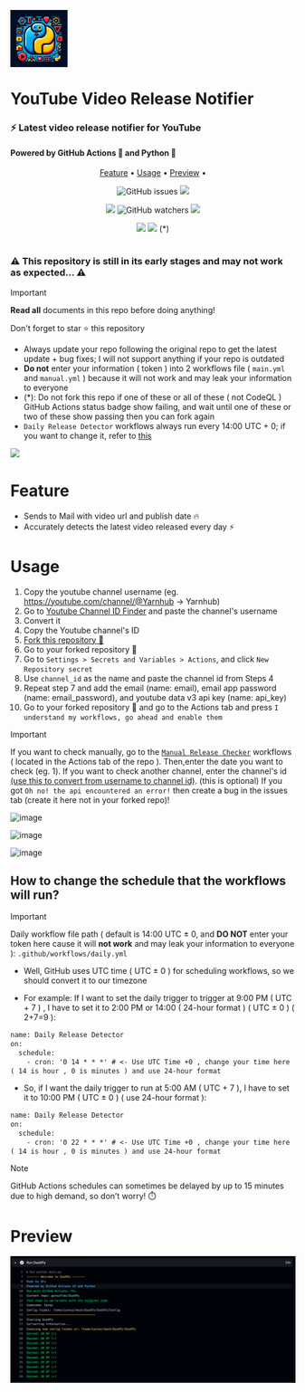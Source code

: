 <picture><img align="center" src="https://raw.githubusercontent.com/peme969/youtube-release-notifier/main/updater.webp" width="20%"/></picture>

# YouTube Video Release Notifier

### ⚡️ Latest video release notifier for YouTube

#### Powered by GitHub Actions 🐙 and Python 🐍

<p align="center">
  <a href="#feature">Feature</a>
  •
  <a href="#usage">Usage</a>     
  •
  <a href="#preview">Preview</a>
  •
</p>
<p align="center">
  <img alt="GitHub issues" src="https://img.shields.io/github/issues/peme969/youtube-release-notifier?style=flat">
  <img src="https://img.shields.io/github/forks/peme969/youtube-release-notifier?style=flat">
<p align="center">
  <img src="https://img.shields.io/github/stars/peme969/youtube-release-notifier?style=flat">
  <img alt="GitHub watchers" src="https://img.shields.io/github/watchers/peme969/youtube-release-notifier?style=flat">
  <img src="https://img.shields.io/github/contributors/peme969/youtube-release-notifier?style=flat">
</p>
<p align="center">
  <a href="https://github.com/peme969/youtube-release-notifier/actions/workflows/daily.yml"><img src="https://github.com/peme969/youtube-release-notifier/actions/workflows/main.yml/badge.svg"></a>
  <a href="https://github.com/peme969/youtube-release-notifier/actions/workflows/manual.yml"><img src="https://github.com/peme969/youtube-release-notifier/actions/workflows/manual.yml/badge.svg"></a> (*)
</p>

#

### ⚠️ This repository is still in its early stages and may not work as expected... ⚠️
> [!IMPORTANT]
> **Read all** documents in this repo before doing anything!
> 
> Don't forget to star ⭐ this repository
> - Always update your repo following the original repo to get the latest update + bug fixes; I will not support anything if your repo is outdated
> - **Do not** enter your information ( token ) into 2 workflows file ( `main.yml` and `manual.yml` ) because it will not work and may leak your information to everyone
> - (*): Do not fork this repo if one of these or all of these ( not CodeQL ) GitHub Actions status badge show failing, and wait until one of these or two of these show passing then you can fork again
> - `Daily Release Detector` workflows always run every 14:00 UTC + 0; if you want to change it, refer to [this](https://github.com/gorouflex/DuoXPy/blob/main/README.md#how-to-change-the-schedule-that-the-workflows-will-run)
> <img src="https://i.imgur.com/htGeFlY.jpg">
  
# Feature 

- Sends to Mail with video url and publish date 🔥
- Accurately detects the latest video released every day ⚡

# Usage 

  1. Copy the youtube channel username (eg. https://youtube.com/channel/@Yarnhub -> Yarnhub)
  2. Go to [Youtube Channel ID Finder](https://www.streamweasels.com/tools/youtube-channel-id-and-user-id-convertor/) and paste the channel's username
  3. Convert it
  4. Copy the Youtube channel's ID
  5. [Fork this repository 🍴](https://github.com/peme969/youtube-release-notifier/fork)
  6. Go to your forked repository 🍴
  7. Go to `Settings > Secrets and Variables > Actions`, and click `New Repository secret`
  8. Use `channel_id` as the name and paste the channel id from Steps 4
  9. Repeat step 7 and add the email (name: email), email app password (name: email_password),  and youtube data v3 api key (name: api_key)
  10. Go to your forked repository 🍴 and go to the Actions tab and press `I understand my workflows, go ahead and enable them`

> [!IMPORTANT]
> If you want to check manually, go to the [`Manual Release Checker`](https://github.com/peme969/youtube-release-notifier/blob/main/.github/workflows/manual.yml) workflows ( located in the Actions tab of the repo ). Then,enter the date you want to check (eg. 1).
> If you want to check another channel, enter the channel's id [(use this to convert from username to channel id)](https://www.streamweasels.com/tools/youtube-channel-id-and-user-id-convertor/). (this is optional)
> If you got `Oh no! the api encountered an error!` then create a bug in the issues tab (create it here not in your forked repo)!

<p align="center">
  
  ![image](https://github.com/peme969/youtube-release-notifier/assets/136040410/c8a5884f-064e-4286-9451-df3019eb6d40)
  
  ![image](https://github.com/peme969/youtube-release-notifier/assets/136040410/78734658-1b9a-4b81-8c72-b300eb143bf3)
  
  ![image](https://github.com/peme969/youtube-release-notifier/assets/136040410/5911658c-4865-47d8-83a9-e5e2a9e86a86)
</p>

## How to change the schedule that the workflows will run?

> [!IMPORTANT]
Daily workflow file path ( default is 14:00 UTC ± 0, and **DO NOT** enter your token here cause it will **not work** and may leak your information to everyone ): `.github/workflows/daily.yml`

- Well, GitHub uses UTC time ( UTC ± 0 ) for scheduling workflows, so we should convert it to our timezone

- For example: If I want to set the daily trigger to trigger at 9:00 PM ( UTC + 7 ) , I have to set it to 2:00 PM or 14:00 ( 24-hour format ) ( UTC ± 0 ) ( 2+7=9 ):

```
name: Daily Release Detector
on:
  schedule:
    - cron: '0 14 * * *' # <- Use UTC Time +0 , change your time here ( 14 is hour , 0 is minutes ) and use 24-hour format
```
- So, if I want the daily trigger to run at 5:00 AM ( UTC + 7 ), I have to set it to 10:00 PM ( UTC ± 0 ) ( use 24-hour format ):

```
name: Daily Release Detector
on:
  schedule:
    - cron: '0 22 * * *' # <- Use UTC Time +0 , change your time here ( 14 is hour , 0 is minutes ) and use 24-hour format
```


> [!NOTE]
> GitHub Actions schedules can sometimes be delayed by up to 15 minutes due to high demand, so don’t worry! ⏱️

# Preview

<p align="left">
  <img src="https://github.com/gorouflex/Sandy/blob/main/Img/DuoXPy/preview.png">
</p>
